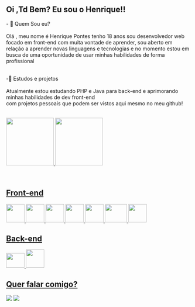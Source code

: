 ## Oi ,Td Bem? Eu sou o Henrique!!
<div aling="center">
- 🔭 Quem Sou eu? <br>
   <br>  Olá , meu nome é Henrique Pontes tenho 18 anos sou desenvolvedor web focado em front-end 
        com muita vontade de aprender, sou aberto em relação a aprender novas linguagens e tecnologias 
        e no momento estou em busca de uma oportunidade de usar minhas habilidades de forma profissional 
                                                                                                      
<br>-🍎 Estudos e projetos <br>
<br>Atualmente estou estudando PHP e Java para back-end e aprimorando minhas habilidades de dev front-end <br>
com projetos pessoais que podem ser vistos aqui mesmo no meu github!

 <br><a href="https://github.com/Henriquedeval">
  <img height="130em" src="https://github-readme-stats.vercel.app/api?username=Henriquedeval&show_icons=true&theme=dark&include_all_commits=true&count_private=true"/>
  <img height="130em" src="https://github-readme-stats.vercel.app/api/top-langs/?username=Henriquedeval&layout=compact&langs_count=7&theme=dark"/>
  </div><br>
  
  ## Front-end
 <img src="https://cdn.jsdelivr.net/gh/devicons/devicon/icons/html5/html5-original.svg" width="50px" height="50px" />
   <img src="https://cdn.jsdelivr.net/gh/devicons/devicon/icons/css3/css3-original.svg" width="50px" height="50px" />
      <img src="https://cdn.jsdelivr.net/gh/devicons/devicon/icons/javascript/javascript-original.svg" width="50px" height="50px" /> 
                  <img src="https://cdn.jsdelivr.net/gh/devicons/devicon/icons/typescript/typescript-original.svg" width="50px" height="50px" />
            <img src="https://cdn.jsdelivr.net/gh/devicons/devicon/icons/react/react-original.svg"  width="50px" height="50px" />
            <img src="https://cdn.jsdelivr.net/gh/devicons/devicon/icons/bootstrap/bootstrap-original.svg" width="60px" height="50px" />
            <img src="https://cdn.jsdelivr.net/gh/devicons/devicon/icons/figma/figma-original.svg" width="50px" height="50px" />
          
  ## Back-end
  <img src="https://cdn.jsdelivr.net/gh/devicons/devicon/icons/php/php-original.svg" width="50px" height="40px"/>
  <img src="https://cdn.jsdelivr.net/gh/devicons/devicon/icons/java/java-original.svg"  width="50px" height="50px" />
                    
                
          
## Quer falar comigo?
<a href="lealhenrique58@gmail.com" target="_blank"><img src="https://img.shields.io/badge/Gmail-D14836?style=for-the-badge&logo=gmail&logoColor=white"/></a>
<a href="https://www.linkedin.com/in/henrique-pontes-475664210/" target="_blank"> <img src="https://img.shields.io/badge/LinkedIn-0077B5?style=for-the-badge&logo=linkedin&logoColor=white"/></a> 
